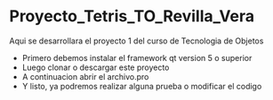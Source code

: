 # Proyecto_Tetris_TO_Revilla_Vera
Aqui se desarrollara el proyecto 1 del curso de Tecnologia de Objetos
- Primero debemos instalar el framework qt version 5 o superior
- Luego clonar o descargar este proyecto
- A continuacion abrir el archivo.pro
- Y listo, ya podremos realizar alguna prueba o modificar el codigo
